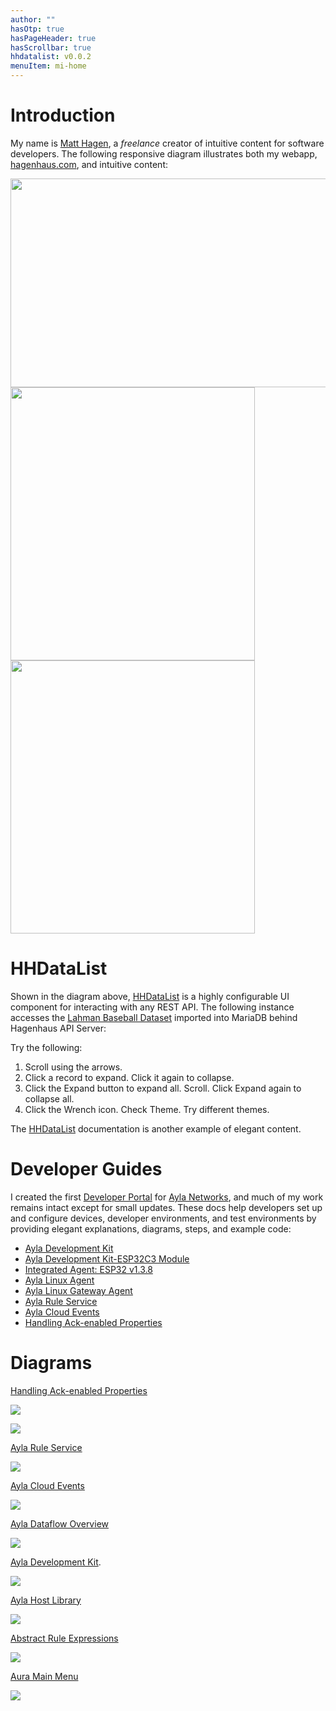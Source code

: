 ```yaml
---
author: ""
hasOtp: true
hasPageHeader: true
hasScrollbar: true
hhdatalist: v0.0.2
menuItem: mi-home
---
```


# Introduction

My name is [Matt Hagen](/en/about/), a *freelance* creator of intuitive content for software developers. The following responsive diagram illustrates both my webapp, [hagenhaus.com](/en/home/), and intuitive content:

<div class="mb-3">
  <div class="d-none d-md-block">
    <div><img src="diagram-h.png" class="img-fluid mx-auto d-block" width="800" height="334"; loading="lazy"></div>
  </div>
  <div class="d-md-none">
    <div><img src="diagram-v-1.png" class="img-fluid mx-auto d-block" width="391" height="437"; loading="lazy"></div>
    <div><img src="diagram-v-2.png" class="img-fluid mx-auto d-block" width="391" height="437"; loading="lazy"></div>
  </div>
</div>

# HHDataList

Shown in the diagram above, [HHDataList](/en/hhdatalist/v0.0.2/) is a highly configurable UI component for interacting with any REST API. The following instance accesses the [Lahman Baseball Dataset](http://seanlahman.com/) imported into MariaDB behind Hagenhaus API Server:

<div id="players-datalist" class="hh-data-list mt-4"></div>
<script>
  var playersOptions = new DLPlayersOptions002('players-datalist');
  playersOptions.themeDefinition.name = 'firebrick';
  new HHDataList(playersOptions);
</script>

Try the following:

1. Scroll using the arrows.
1. Click a record to expand. Click it again to collapse.
1. Click the Expand button to expand all. Scroll. Click Expand again to collapse all.
1. Click the Wrench icon. Check Theme. Try different themes.

The [HHDataList](/en/hhdatalist/v0.0.2/) documentation is another example of elegant content.

# Developer Guides

I created the first [Developer Portal](https://docs.aylanetworks.com/) for [Ayla Networks](https://www.aylanetworks.com/), and much of my work remains intact except for small updates. These docs help developers set up and configure devices, developer environments, and test environments by providing elegant explanations, diagrams, steps, and example code:

* [Ayla Development Kit](https://docs.aylanetworks.com/docs/ayla-development-kit)
* [Ayla Development Kit-ESP32C3 Module](https://docs.aylanetworks.com/docs/ayla-development-kit-esp32c3-module)
* [Integrated Agent: ESP32 v1.3.8](https://docs.aylanetworks.com/docs/version-138)
* [Ayla Linux Agent](https://docs.aylanetworks.com/docs/ayla-linux-device-solution)
* [Ayla Linux Gateway Agent](https://docs.aylanetworks.com/docs/ayla-linux-gateway-solution)
* [Ayla Rule Service](https://docs.aylanetworks.com/docs/ayla-rule-service-ars-preview)
* [Ayla Cloud Events](https://docs.aylanetworks.com/docs/ayla-data-export-and-streaming-features)
* [Handling Ack-enabled Properties](https://docs.aylanetworks.com/docs/handling-ack-enabled-properties)

# Diagrams

[Handling Ack-enabled Properties](https://docs.aylanetworks.com/docs/handling-ack-enabled-properties)

<p><img src="ayla-two-step-ack-success.png" class="img-fluid d-block" loading="lazy"></p>

<p><img src="ayla-ack-enabled-success.png" class="img-fluid d-block" loading="lazy"></p>

[Ayla Rule Service](https://docs.aylanetworks.com/docs/ayla-rule-service-ars-preview)

<p><img src="ayla-rule-service.png" class="img-fluid d-block" loading="lazy"></p>

[Ayla Cloud Events](https://docs.aylanetworks.com/docs/ayla-data-export-and-streaming-features)

<p><img src="ayla-cloud-events.png" class="img-fluid d-block" loading="lazy"></p>

[Ayla Dataflow Overview](https://docs.aylanetworks.com/docs/message-properties#dataflow-overview)

<p><img src="ayla-dataflow.png" class="img-fluid d-block" loading="lazy"></p>

[Ayla Development Kit](https://docs.aylanetworks.com/docs/ayla-development-kit).

<p><img src="ayla-device-cloud-app.png" class="img-fluid d-block" loading="lazy"></p>

[Ayla Host Library](https://docs.aylanetworks.com/docs/ayla-development-kit-esp32c3-module)

<p><img src="ayla-package-organization.png" class="img-fluid d-block" loading="lazy"></p>

[Abstract Rule Expressions](https://docs.aylanetworks.com/docs/rules#abstract-rule-expressions)

<p><img src="ayla-rule.png" class="img-fluid d-block" loading="lazy"></p>

[Aura Main Menu](https://docs.aylanetworks.com/docs/aura-mobile-app#main-menu)

<p><img src="ayla-aura-menu.png" class="img-fluid d-block" loading="lazy"></p>
